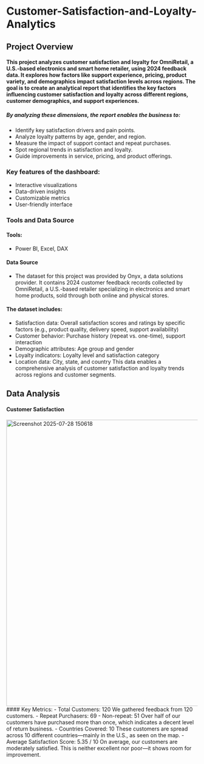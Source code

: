 # Customer-Satisfaction-and-Loyalty-Analytics
## Project Overview
#### This project analyzes customer satisfaction and loyalty for OmniRetail, a U.S.-based electronics and smart home retailer, using 2024 feedback data. It explores how factors like support experience, pricing, product variety, and demographics impact satisfaction levels across regions. The goal is to create an analytical report that identifies the key factors influencing customer satisfaction and loyalty across different regions, customer demographics, and support experiences. 
##### By analyzing these dimensions, the report enables the business to:
-	Identify key satisfaction drivers and pain points.
-	Analyze loyalty patterns by age, gender, and region.
-	Measure the impact of support contact and repeat purchases.
-	Spot regional trends in satisfaction and loyalty.
-	Guide improvements in service, pricing, and product offerings.
### Key features of the dashboard:
-	Interactive visualizations
-	Data-driven insights
-	Customizable metrics
-	User-friendly interface
### Tools and Data Source
#### Tools:
- Power BI, Excel, DAX
#### Data Source
- The dataset for this project was provided by Onyx, a data solutions provider. It contains 2024 customer feedback records collected by OmniRetail, a U.S.-based retailer specializing in electronics and smart home products, sold through both online and physical stores.
#### The dataset includes:
- Satisfaction data: Overall satisfaction scores and ratings by specific factors (e.g., product quality, delivery speed, support availability)
- Customer behavior: Purchase history (repeat vs. one-time), support interaction
- Demographic attributes: Age group and gender
- Loyalty indicators: Loyalty level and satisfaction category
- Location data: City, state, and country
This data enables a comprehensive analysis of customer satisfaction and loyalty trends across regions and customer segments.

## Data Analysis
#### Customer Satisfaction
<img width="1339" height="752" alt="Screenshot 2025-07-28 150618" src="https://github.com/user-attachments/assets/f40b6743-851e-4da2-a0c8-fb1094f75f2b" />
#### Key Metrics:
-	Total Customers: 120
We gathered feedback from 120 customers.
- Repeat Purchasers: 69 
-	Non-repeat: 51
Over half of our customers have purchased more than once, which indicates a decent level of return business.
-	Countries Covered: 10
These customers are spread across 10 different countries—mainly in the U.S., as seen on the map.
-	Average Satisfaction Score: 5.35 / 10
On average, our customers are moderately satisfied. This is neither excellent nor poor—it shows room for improvement.




